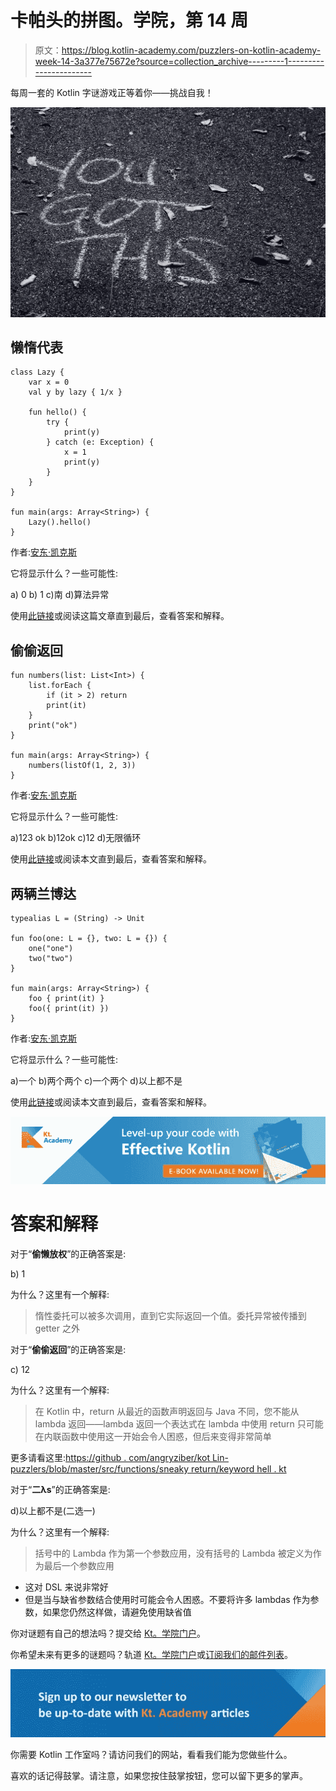 # 卡帕头的拼图。学院，第 14 周

> 原文：<https://blog.kotlin-academy.com/puzzlers-on-kotlin-academy-week-14-3a377e75672e?source=collection_archive---------1----------------------->

每周一套的 Kotlin 字谜游戏正等着你——挑战自我！

![](img/7958d286c607a0e8e170361c4a82e6ab.png)

## 懒惰代表

```
class Lazy {
    var x = 0
    val y by lazy { 1/x }

    fun hello() {
        try {
            print(y)
        } catch (e: Exception) {
            x = 1
            print(y)
        }
    }
}

fun main(args: Array<String>) {
    Lazy().hello()
}
```

作者:[安东·凯克斯](https://github.com/angryziber/kotlin-puzzlers/blob/master/src/delegates/lazy/Lazy.kts)

它将显示什么？一些可能性:

a) 0
b) 1
c)南
d)算法异常

使用[此链接](http://portal.kotlin-academy.com/#/?tag=puzzler-62)或阅读这篇文章直到最后，查看答案和解释。

## 偷偷返回

```
fun numbers(list: List<Int>) {
    list.forEach {
        if (it > 2) return
        print(it)
    }
    print("ok")
}

fun main(args: Array<String>) {
    numbers(listOf(1, 2, 3))
}
```

作者:[安东·凯克斯](https://github.com/angryziber/kotlin-puzzlers/blob/master/src/functions/sneakyReturn/SneakyReturn.kts)

它将显示什么？一些可能性:

a)123 ok
b)12ok
c)12
d)无限循环

使用[此链接](http://portal.kotlin-academy.com/#/?tag=puzzler-68)或阅读本文直到最后，查看答案和解释。

## 两辆兰博达

```
typealias L = (String) -> Unit

fun foo(one: L = {}, two: L = {}) {
    one("one")
    two("two")
}

fun main(args: Array<String>) {
    foo { print(it) }
    foo({ print(it) })
}
```

作者:[安东·凯克斯](https://github.com/angryziber/kotlin-puzzlers/blob/master/src/functions/twoLambdas/twoLambdas.kts)

它将显示什么？一些可能性:

a)一个
b)两个两个
c)一个两个
d)以上都不是

使用[此链接](http://portal.kotlin-academy.com/#/?tag=puzzler-69)或阅读本文直到最后，查看答案和解释。

[![](img/0742a8ad0cfd3851db2d28061bf6f214.png)](https://leanpub.com/effectivekotlin/c/3YYtCtqCC6a4)

# 答案和解释

对于“**偷懒放权**”的正确答案是:

b) 1

为什么？这里有一个解释:

> 惰性委托可以被多次调用，直到它实际返回一个值。委托异常被传播到 getter 之外

对于“**偷偷返回**”的正确答案是:

c) 12

为什么？这里有一个解释:

> 在 Kotlin 中，return 从最近的函数声明返回与 Java 不同，您不能从 lambda 返回——lambda 返回一个表达式在 lambda 中使用 return 只可能在内联函数中使用这一开始会令人困惑，但后来变得非常简单

更多请看这里:[https://github . com/angryziber/kot Lin-puzzlers/blob/master/src/functions/sneaky return/keyword hell . kt](https://github.com/angryziber/kotlin-puzzlers/blob/master/src/functions/sneakyReturn/KeywordHell.kt)

对于“**二λs**”的正确答案是:

d)以上都不是(二选一)

为什么？这里有一个解释:

> 括号中的 Lambda 作为第一个参数应用，没有括号的 Lambda 被定义为作为最后一个参数应用

*   这对 DSL 来说非常好
*   但是当与缺省参数结合使用时可能会令人困惑。不要将许多 lambdas 作为参数，如果您仍然这样做，请避免使用缺省值

你对谜题有自己的想法吗？提交给 [Kt。学院门户](http://portal.kotlin-academy.com/)。

你希望未来有更多的谜题吗？轨道 [Kt。学院门户](http://portal.kotlin-academy.com/)或[订阅我们的邮件列表](https://kotlin-academy.us17.list-manage.com/subscribe?u=5d3a48e1893758cb5be5c2919&id=d2ba84960a)。

[![](img/3146970f03e44cb07afe660b0d43e045.png)](http://eepurl.com/diMmGv)

你需要 Kotlin 工作室吗？请访问我们的网站，看看我们能为您做些什么。

喜欢的话记得鼓掌。请注意，如果您按住鼓掌按钮，您可以留下更多的掌声。